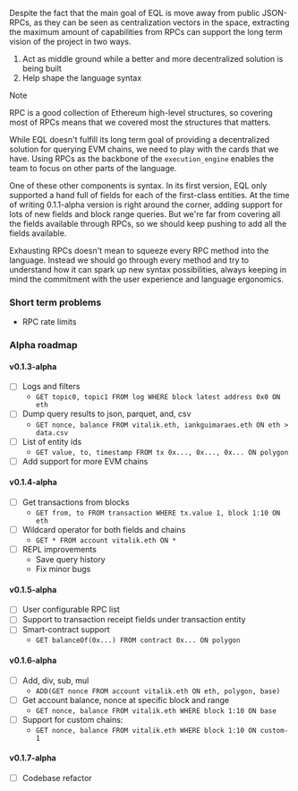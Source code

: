   Despite the fact that the main goal of EQL is move away from public JSON-RPCs, as they can be seen as centralization vectors in the space, extracting the maximum amount of capabilities from RPCs can support the long term vision of the project in two ways.
1. Act as middle ground while a better and more decentralized solution is being built
2. Help shape the language syntax

> [!NOTE]
> RPC is a good collection of Ethereum high-level structures, so covering most of RPCs means that we covered most the structures that matters.

While EQL doesn't fulfill its long term goal of providing a decentralized solution for querying EVM chains, we need to play with the cards that we have. Using RPCs as the backbone of the `execution_engine` enables the team to focus on other parts of the language.

One of these other components is syntax. In its first version, EQL only supported a hand full of fields for each of the first-class entities. At the time of writing 0.1.1-alpha version is right around the corner, adding support for lots of new fields and block range queries. But we're far from covering all the fields available through RPCs, so we should keep pushing to add all the fields available.

Exhausting RPCs doesn't mean to squeeze every RPC method into the language. Instead we should go through every method and try to understand how it can spark up new syntax possibilities, always keeping in mind the commitment with the user experience and language ergonomics.
### Short term problems
- RPC rate limits
### Alpha roadmap
#### v0.1.3-alpha
- [ ] Logs and filters
	- `GET topic0, topic1 FROM log WHERE block latest address 0x0 ON eth`
- [ ] Dump query results to json, parquet, and, csv
	- `GET nonce, balance FROM vitalik.eth, iankguimaraes.eth ON eth > data.csv`
- [ ] List of entity ids
	- `GET value, to, timestamp FROM tx 0x..., 0x..., 0x... ON polygon`
- [ ] Add support for more EVM chains
#### v0.1.4-alpha
- [ ] Get transactions from blocks
	- `GET from, to FROM transaction WHERE tx.value 1, block 1:10 ON eth`
- [ ] Wildcard operator for both fields and chains
	- `GET * FROM account vitalik.eth ON *`
- [ ] REPL improvements
	- Save query history
	- Fix minor bugs
#### v0.1.5-alpha
 - [ ] User configurable RPC list
 - [ ] Support to transaction receipt fields under transaction entity
 - [ ] Smart-contract support
	 - `GET balanceOf(0x...) FROM contract 0x... ON polygon`
#### v0.1.6-alpha
- [ ] Add, div, sub, mul
	- `ADD(GET nonce FROM account vitalik.eth ON eth, polygon, base)`
- [ ] Get account balance, nonce at specific block and range
	- `GET nonce, balance FROM vitalik.eth WHERE block 1:10 ON base`
- [ ] Support for custom chains:
	- `GET nonce, balance FROM vitalik.eth WHERE block 1:10 ON custom-1`
#### v0.1.7-alpha
 - [ ] Codebase refactor